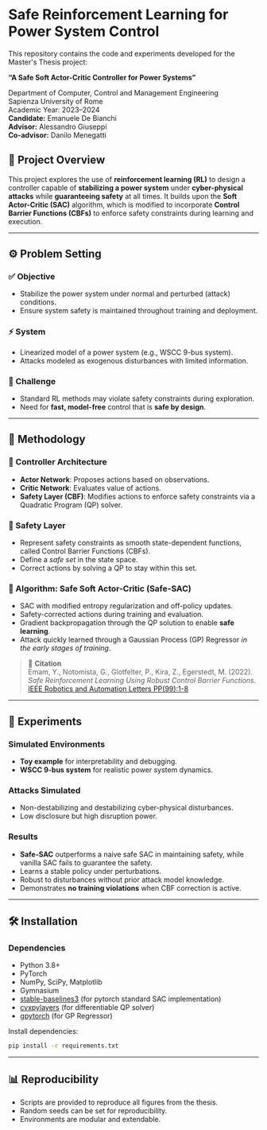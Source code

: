# Safe Reinforcement Learning for Power System Control

This repository contains the code and experiments developed for the Master's Thesis project:

**“A Safe Soft Actor-Critic Controller for Power Systems”**

Department of Computer, Control and Management Engineering  
Sapienza University of Rome  
Academic Year: 2023–2024  
**Candidate:** Emanuele De Bianchi  
**Advisor:** Alessandro Giuseppi  
**Co-advisor:** Danilo Menegatti  

## 📌 Project Overview

This project explores the use of **reinforcement learning (RL)** to design a controller capable of **stabilizing a power system** under **cyber-physical attacks** while **guaranteeing safety** at all times. It builds upon the **Soft Actor-Critic (SAC)** algorithm, which is modified to incorporate **Control Barrier Functions (CBFs)** to enforce safety constraints during learning and execution.

---

## ⚙️ Problem Setting

### ✅ Objective
- Stabilize the power system under normal and perturbed (attack) conditions.
- Ensure system safety is maintained throughout training and deployment.

### ⚡ System
- Linearized model of a power system (e.g., WSCC 9-bus system).
- Attacks modeled as exogenous disturbances with limited information.

### 🚨 Challenge
- Standard RL methods may violate safety constraints during exploration.
- Need for **fast, model-free** control that is **safe by design**.

---

## 🧠 Methodology

### 🧱 Controller Architecture
- **Actor Network**: Proposes actions based on observations.
- **Critic Network**: Evaluates value of actions.
- **Safety Layer (CBF)**: Modifies actions to enforce safety constraints via a Quadratic Program (QP) solver.

### 🔐 Safety Layer
- Represent safety constraints as smooth state-dependent functions, called Control Barrier Functions (CBFs).
- Define a *safe set* in the state space.
- Correct actions by solving a QP to stay within this set.

### 🧮 Algorithm: Safe Soft Actor-Critic (Safe-SAC)
- SAC with modified entropy regularization and off-policy updates.
- Safety-corrected actions during training and evaluation.
- Gradient backpropagation through the QP solution to enable **safe learning**.
- Attack quickly learned through a Gaussian Process (GP) Regressor *in the early stages of training*.

> 📄 **Citation**  
> Emam, Y., Notomista, G., Glotfelter, P., Kira, Z., Egerstedt, M. (2022).  
> *Safe Reinforcement Learning Using Robust Control Barrier Functions*.  
> [IEEE Robotics and Automation Letters PP(99):1-8](http://dx.doi.org/10.1109/LRA.2022.3216996)  

---

## 🧪 Experiments

### Simulated Environments
- **Toy example** for interpretability and debugging.
- **WSCC 9-bus system** for realistic power system dynamics.

### Attacks Simulated
- Non-destabilizing and destabilizing cyber-physical disturbances.
- Low disclosure but high disruption power.

### Results
- **Safe-SAC** outperforms a naive safe SAC in maintaining safety, while vanilla SAC fails to guarantee the safety.
- Learns a stable policy under perturbations.
- Robust to disturbances without prior attack model knowledge.
- Demonstrates **no training violations** when CBF correction is active.

---

## 🛠️ Installation

### Dependencies
- Python 3.8+
- PyTorch
- NumPy, SciPy, Matplotlib
- Gymnasium
- [stable-baselines3](https://github.com/DLR-RM/stable-baselines3) (for pytorch standard SAC implementation)
- [cvxpylayers](https://github.com/cvxgrp/cvxpylayers) (for differentiable QP solver)
- [gpytorch](https://github.com/cornellius-gp/gpytorch) (for GP Regressor)

Install dependencies:

```bash
pip install -r requirements.txt
```

---

## 📊 Reproducibility

- Scripts are provided to reproduce all figures from the thesis.
- Random seeds can be set for reproducibility.
- Environments are modular and extendable.